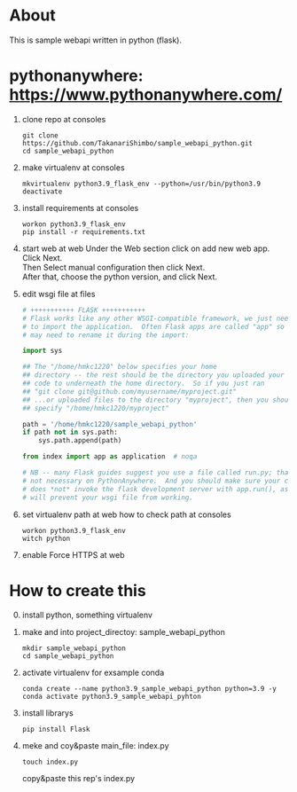 # About
This is sample webapi written in python (flask).

# pythonanywhere: https://www.pythonanywhere.com/
1. clone repo at consoles
    ```commandline
    git clone https://github.com/TakanariShimbo/sample_webapi_python.git
    cd sample_webapi_python
    ```
   
2. make virtualenv at consoles
    ```commandline
    mkvirtualenv python3.9_flask_env --python=/usr/bin/python3.9
    deactivate
    ```
   
3. install requirements at consoles
    ```commandline
    workon python3.9_flask_env
    pip install -r requirements.txt
    ```
   
4. start web at web
    Under the Web section click on add new web app.  
    Click Next.  
    Then Select manual configuration then click Next.  
    After that, choose the python version, and click Next.

5. edit wsgi file at files
    ```python
    # +++++++++++ FLASK +++++++++++
    # Flask works like any other WSGI-compatible framework, we just need
    # to import the application.  Often Flask apps are called "app" so we
    # may need to rename it during the import:
    
    import sys
    
    ## The "/home/hmkc1220" below specifies your home
    ## directory -- the rest should be the directory you uploaded your Flask
    ## code to underneath the home directory.  So if you just ran
    ## "git clone git@github.com/myusername/myproject.git"
    ## ...or uploaded files to the directory "myproject", then you should
    ## specify "/home/hmkc1220/myproject"
    
    path = '/home/hmkc1220/sample_webapi_python'
    if path not in sys.path:
        sys.path.append(path)
    
    from index import app as application  # noqa
    
    # NB -- many Flask guides suggest you use a file called run.py; that's
    # not necessary on PythonAnywhere.  And you should make sure your code
    # does *not* invoke the flask development server with app.run(), as it
    # will prevent your wsgi file from working.
    ```
   
6. set virtualenv path at web
    how to check path at consoles
    ```commandline
    workon python3.9_flask_env
    witch python
    ```
   
7. enable Force HTTPS at web

    
# How to create this
0. install python, something virtualenv

1. make and into project_directoy: sample_webapi_python
    ```
    mkdir sample_webapi_python
    cd sample_webapi_python
    ```

2. activate virtualenv
    for exsample conda
    ```
    conda create --name python3.9_sample_webapi_python python=3.9 -y
    conda activate python3.9_sample_webapi_pyhton
    ```
    
3. install librarys
    ```
    pip install Flask
    ```

4. meke and coy&paste main_file: index.py
    ```
    touch index.py
    ```
    copy&paste this rep's index.py
